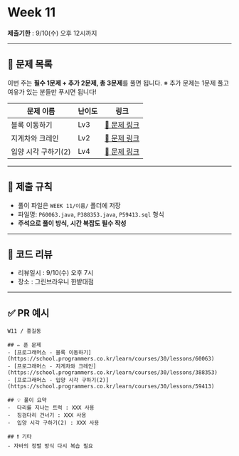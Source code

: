 # Week 11

**제출기한** : 9/10(수) 오후 12시까지

---

## 📌 문제 목록

이번 주는 **필수 1문제 + 추가 2문제, 총 3문제**를 풀면 됩니다.
※ 추가 문제는 1문제 풀고 여유가 있는 분들만 푸시면 됩니다!

| 문제 이름 | 난이도 | 링크 |
| -------- | ------ | ---- |
| 블록 이동하기 | Lv3 | [🔗 문제 링크](https://school.programmers.co.kr/learn/courses/30/lessons/60063) |
| 지게차와 크레인 | Lv2 | [🔗 문제 링크](https://school.programmers.co.kr/learn/courses/30/lessons/388353) |
| 입양 시각 구하기(2) | Lv4 | [🔗 문제 링크](https://school.programmers.co.kr/learn/courses/30/lessons/59413) |

---

## 📝 제출 규칙

- 풀이 파일은 `WEEK 11/이름/` 폴더에 저장
- 파일명: `P60063.java`, `P388353.java`, `P59413.sql` 형식
- **주석으로 풀이 방식, 시간 복잡도 필수 작성**

---

## 💬 코드 리뷰

- 리뷰일시 : 9/10(수) 오후 7시
- 장소 : 그린브라우니 한밭대점

---

## ✅ PR 예시

```
W11 / 홍길동

## ✏️ 푼 문제
- [프로그래머스 - 블록 이동하기](https://school.programmers.co.kr/learn/courses/30/lessons/60063)
- [프로그래머스 - 지게차와 크레인](https://school.programmers.co.kr/learn/courses/30/lessons/388353)
- [프로그래머스 - 입양 시각 구하기(2)](https://school.programmers.co.kr/learn/courses/30/lessons/59413)

## 💡 풀이 요약
-  다리를 지나는 트럭 : XXX 사용
-  징검다리 건너기 : XXX 사용
-  입양 시각 구하기(2) : XXX 사용

## ❗ 기타
- 자바의 정렬 방식 다시 복습 필요
```
